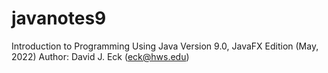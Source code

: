 # javanotes9
Introduction to Programming Using Java Version 9.0, JavaFX Edition  (May, 2022) Author:  David J. Eck  (eck@hws.edu)
